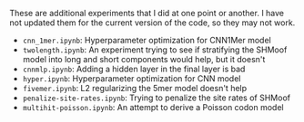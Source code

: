 These are additional experiments that I did at one point or another. I have not updated them for the current version of the code, so they may not work.

* `cnn_1mer.ipynb`: Hyperparameter optimization for CNN1Mer model
* `twolength.ipynb`: An experiment trying to see if stratifying the SHMoof model into long and short components would help, but it doesn't
* `cnnmlp.ipynb`: Adding a hidden layer in the final layer is bad
* `hyper.ipynb`: Hyperparameter optimization for CNN model
* `fivemer.ipynb`: L2 regularizing the 5mer model doesn't help
* `penalize-site-rates.ipynb`: Trying to penalize the site rates of SHMoof
* `multihit-poisson.ipynb`: An attempt to derive a Poisson codon model
